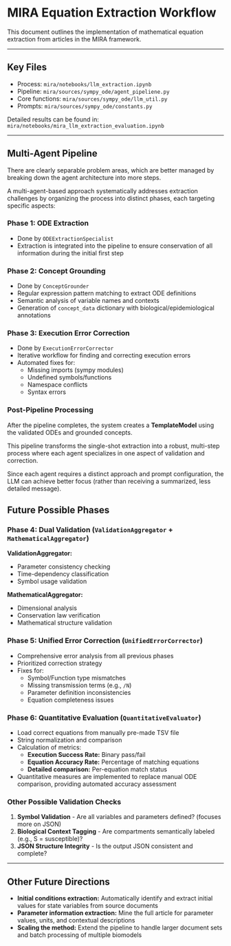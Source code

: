 # MIRA Equation Extraction Workflow

This document outlines the implementation of mathematical equation extraction from
articles in the MIRA framework.

---

## Key Files
- Process: `mira/notebooks/llm_extraction.ipynb`
- Pipeline: `mira/sources/sympy_ode/agent_pipeliene.py`
- Core functions: `mira/sources/sympy_ode/llm_util.py`
- Prompts: `mira/sources/sympy_ode/constants.py`

Detailed results can be found in: `mira/notebooks/mira_llm_extraction_evaluation.ipynb`

---

## Multi-Agent Pipeline

There are clearly separable problem areas, which are better managed by breaking
down the agent architecture into more steps.

A multi-agent-based approach systematically addresses extraction challenges by
organizing the process into distinct phases, each targeting specific aspects:

### Phase 1: ODE Extraction
- Done by `ODEExtractionSpecialist`
- Extraction is integrated into the pipeline to ensure conservation of all
  information during the initial first step

### Phase 2: Concept Grounding
- Done by `ConceptGrounder`
- Regular expression pattern matching to extract ODE definitions
- Semantic analysis of variable names and contexts
- Generation of `concept_data` dictionary with biological/epidemiological
  annotations

### Phase 3: Execution Error Correction
- Done by `ExecutionErrorCorrector`
- Iterative workflow for finding and correcting execution errors
- Automated fixes for:
  - Missing imports (sympy modules)
  - Undefined symbols/functions
  - Namespace conflicts
  - Syntax errors

### Post-Pipeline Processing

After the pipeline completes, the system creates a **TemplateModel** using the
validated ODEs and grounded concepts.

This pipeline transforms the single-shot extraction into a robust, multi-step
process where each agent specializes in one aspect of validation and correction.

Since each agent requires a distinct approach and prompt configuration, the LLM
can achieve better focus (rather than receiving a summarized, less detailed
message).

## Future Possible Phases

### Phase 4: Dual Validation (`ValidationAggregator` + `MathematicalAggregator`)

**ValidationAggregator:**
- Parameter consistency checking
- Time-dependency classification
- Symbol usage validation

**MathematicalAggregator:**
- Dimensional analysis
- Conservation law verification
- Mathematical structure validation

### Phase 5: Unified Error Correction (`UnifiedErrorCorrector`)
- Comprehensive error analysis from all previous phases
- Prioritized correction strategy
- Fixes for:
  - Symbol/Function type mismatches
  - Missing transmission terms (e.g., `/N`)
  - Parameter definition inconsistencies
  - Equation completeness issues

### Phase 6: Quantitative Evaluation (`QuantitativeEvaluator`)
- Load correct equations from manually pre-made TSV file
- String normalization and comparison
- Calculation of metrics:
  - **Execution Success Rate:** Binary pass/fail
  - **Equation Accuracy Rate:** Percentage of matching equations
  - **Detailed comparison:** Per-equation match status
- Quantitative measures are implemented to replace manual ODE comparison, 
  providing automated accuracy assessment

### Other Possible Validation Checks
1. **Symbol Validation** - Are all variables and parameters defined? (focuses 
   more on JSON)
2. **Biological Context Tagging** - Are compartments semantically labeled 
   (e.g., S = susceptible)?
3. **JSON Structure Integrity** - Is the output JSON consistent and complete?

---

## Other Future Directions

- **Initial conditions extraction:** Automatically identify and extract initial 
  values for state variables from source documents
- **Parameter information extraction:** Mine the full article for parameter 
  values, units, and contextual descriptions
- **Scaling the method:** Extend the pipeline to handle larger document sets 
  and batch processing of multiple biomodels
